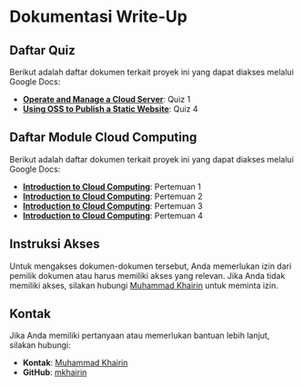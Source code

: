 # Dokumentasi Write-Up

## Daftar Quiz

Berikut adalah daftar dokumen terkait proyek ini yang dapat diakses melalui Google Docs:

- **[Operate and Manage a Cloud Server](https://docs.google.com/document/d/1mmzoWcnjI6IldQBhoXdl8nrtzqYscAJyAKDcVt7ORAE/edit?usp=sharing)**: Quiz 1
- **[Using OSS to Publish a Static Website](https://docs.google.com/document/d/1Kr4tK-6cfaloz8mxw23B9TdldYn8nGY_kkyjrD0auIE/edit?usp=sharing)**: Quiz 4

## Daftar Module Cloud Computing

Berikut adalah daftar dokumen terkait proyek ini yang dapat diakses melalui Google Docs:

- **[Introduction to Cloud Computing](https://docs.google.com/document/d/1sXGHDImdIigmfyPlydVm2K4HbSevvsY1iUb31yAzDO0/edit?usp=sharing)**: Pertemuan 1
- **[Introduction to Cloud Computing](https://docs.google.com/document/d/1sXGHDImdIigmfyPlydVm2K4HbSevvsY1iUb31yAzDO0/edit?usp=sharing)**: Pertemuan 2
- **[Introduction to Cloud Computing](https://docs.google.com/document/d/1sXGHDImdIigmfyPlydVm2K4HbSevvsY1iUb31yAzDO0/edit?usp=sharing)**: Pertemuan 3
- **[Introduction to Cloud Computing](https://docs.google.com/document/d/1sXGHDImdIigmfyPlydVm2K4HbSevvsY1iUb31yAzDO0/edit?usp=sharing)**: Pertemuan 4

## Instruksi Akses

Untuk mengakses dokumen-dokumen tersebut, Anda memerlukan izin dari pemilik dokumen atau harus memiliki akses yang relevan. Jika Anda tidak memiliki akses, silakan hubungi [Muhammad Khairin](mailto:mkhairin04@gmail.com) untuk meminta izin.

## Kontak

Jika Anda memiliki pertanyaan atau memerlukan bantuan lebih lanjut, silakan hubungi:
- **Kontak**: [Muhammad Khairin](mailto:mkhairin04@gmail.com)
- **GitHub**: [mkhairin](https://github.com/username)
